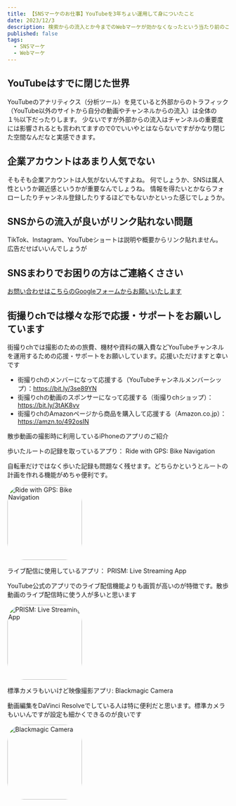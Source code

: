 ```yaml
---
title: 【SNSマーケのお仕事】YouTubeを3年ちょい運用して身についたこと
date: 2023/12/3
description: 検索からの流入とか今までのWebマーケが効かなくなったという当たり前のことについて書きます
published: false
tags:
  - SNSマーケ
  - Webマーケ
---
```


## YouTubeはすでに閉じた世界

YouTubeのアナリティクス（分析ツール）を見ていると外部からのトラフィック（YouTube以外のサイトから自分の動画やチャンネルからの流入）は全体の１％以下だったりします。
少ないですが外部からの流入はチャンネルの重要度には影響されるとも言われてますので0でいいやとはならないですがかなり閉じた空間なんだなと実感できます。

## 企業アカウントはあまり人気でない

そもそも企業アカウントは人気がないんですよね。
何でしょうか、SNSは属人性というか親近感というかが重要なんでしょうね。
情報を得たいとかならフォローしたりチャンネル登録したりするほどでもないかといった感じでしょうか。

<!-- more -->

## SNSからの流入が良いがリンク貼れない問題

TikTok、Instagram、YouTubeショートは説明や概要からリンク貼れません。
広告だせばいいんでしょうが

## SNSまわりでお困りの方はご連絡くささい



[お問い合わせはこちらのGoogleフォームからお願いいたします](https://forms.gle/MgDpDDxfiXJH5sEMA)

## 街撮りchでは様々な形で応援・サポートをお願いしています

街撮りchでは撮影のための旅費、機材や資料の購入費などYouTubeチャンネルを運用するための応援・サポートをお願いしています。応援いただけますと幸いです

* 街撮りchのメンバーになって応援する（YouTubeチャンネルメンバーシップ）：https://bit.ly/3se89YN
* 街撮りchの動画のスポンサーになって応援する（街撮りchショップ）：https://bit.ly/3tAK8vv
* 街撮りchのAmazonページから商品を購入して応援する（Amazon.co.jp）：https://amzn.to/492osIN

<div class="app-info">
<p class="h2">散歩動画の撮影時に利用しているiPhoneのアプリのご紹介</p>
</div>
<div class="app-info">
<p class="h3">歩いたルートの記録を取っているアプり： Ride with GPS: Bike Navigation</p>
<p class="text">自転車だけではなく歩いた記録も問題なく残せます。どちらかというとルートの計画を作れる機能がめちゃ便利です。</p>
<a href="https://apps.apple.com/jp/app/ride-with-gps-bike-navigation/id893687399?itscg=30200&amp;itsct=apps_box_appicon" style="width: 170px; height: 170px; border-radius: 22%; overflow: hidden; display: inline-block; vertical-align: middle;"><img src="https://is1-ssl.mzstatic.com/image/thumb/Purple116/v4/0d/ae/8d/0dae8d61-de41-82f9-7db3-e5f556dec237/AppIcon-0-1x_U007emarketing-0-7-0-85-220.png/540x540bb.jpg" alt="Ride with GPS: Bike Navigation" style="width: 170px; height: 170px; border-radius: 22%; overflow: hidden; display: inline-block; vertical-align: middle;"></a>
</div>

<div class="app-info">
<p class="h3">ライブ配信に使用しているアプリ： PRISM: Live Streaming App</p>
<p class="text">YouTube公式のアプリでのライブ配信機能よりも画質が高いのが特徴です。散歩動画のライブ配信時に使う人が多いと思います</p>
<a href="https://apps.apple.com/jp/app/prism-live-streaming-app/id1319056339?itscg=30200&amp;itsct=apps_box_appicon" style="width: 170px; height: 170px; border-radius: 22%; overflow: hidden; display: inline-block; vertical-align: middle;"><img src="https://is1-ssl.mzstatic.com/image/thumb/Purple116/v4/c0/4c/5c/c04c5cc5-bf2d-2f2a-d1db-e92e43a3c43a/AppIcon-1x_U007emarketing-0-7-0-85-220.png/540x540bb.jpg" alt="PRISM: Live Streaming App" style="width: 170px; height: 170px; border-radius: 22%; overflow: hidden; display: inline-block; vertical-align: middle;"></a>
</div>

<div class="app-info">
<p class="h3">標準カメラもいいけど映像撮影アプリ: Blackmagic Camera</p>
<p class="text">動画編集をDaVinci Resolveでしている人は特に便利だと思います。標準カメラもいいんですが設定も細かくできるのが良いです</p>
<a href="https://apps.apple.com/jp/app/blackmagic-camera/id6449580241?itscg=30200&amp;itsct=apps_box_appicon" style="width: 170px; height: 170px; border-radius: 22%; overflow: hidden; display: inline-block; vertical-align: middle;"><img src="https://is1-ssl.mzstatic.com/image/thumb/Purple116/v4/08/50/8c/08508c82-9c60-0e8e-8511-765d6e2b5898/AppIcon-1x_U007emarketing-0-8-0-85-220.png/540x540bb.jpg" alt="Blackmagic Camera" style="width: 170px; height: 170px; border-radius: 22%; overflow: hidden; display: inline-block; vertical-align: middle;"></a>
</div>